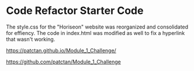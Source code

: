 # Code Refactor Starter Code
The style.css for the "Horiseon" website was reorganized and consolidated for effiency. The code in index.html was modified as well to fix a hyperlink that wasn't working.

https://patctan.github.io/Module_1_Challenge/

https://github.com/patctan/Module_1_Challenge

